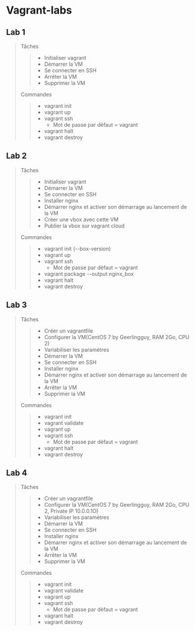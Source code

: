 # Vagrant-labs
## Lab 1
> Tâches
>
>> - Initialiser vagrant
>> - Démarrer la VM
>> - Se connecter en SSH
>> - Arrêter la VM
>> - Supprimer la VM
>
>Commandes 
>
>> - vagrant init
>> - vagrant up
>> - vagrant ssh
>>      - Mot de passe par défaut = vagrant
>> - vagrant halt
>> - vagrant destroy

## Lab 2
> Tâches
>
>> - Initialiser vagrant
>> - Démarrer la VM
>> - Se connecter en SSH
>> - Installer nginx
>> - Démarrer nginx et activer son démarrage au lancement de la VM
>> - Créer une vbox avec cette VM
>> - Publier la vbox sur vagrant cloud
>
>Commandes 
>
>> - vagrant init (--box-version)
>> - vagrant up
>> - vagrant ssh
>>      - Mot de passe par défaut = vagrant
>>  - vagrant package --output nginx_box
>> - vagrant halt
>> - vagrant destroy

## Lab 3
> Tâches
>
>> - Créer un vagrantfile
>> - Configurer la VM(CentOS 7 by Geerlingguy, RAM 2Go, CPU 2)
>> - Variabiliser les paramètres
>> - Démarrer la VM
>> - Se connecter en SSH
>> - Installer nginx
>> - Démarrer nginx et activer son démarrage au lancement de la VM
>> - Arrêter la VM
>> - Supprimer la VM
>
>Commandes 
>
>> - vagrant init
>> - vagrant validate
>> - vagrant up
>> - vagrant ssh
>>      - Mot de passe par défaut = vagrant
>> - vagrant halt
>> - vagrant destroy

## Lab 4
> Tâches
>
>> - Créer un vagrantfile
>> - Configurer la VM(CentOS 7 by Geerlingguy, RAM 2Go, CPU 2, Private IP 10.0.0.1O)
>> - Variabiliser les paramètres
>> - Démarrer la VM
>> - Se connecter en SSH
>> - Installer nginx
>> - Démarrer nginx et activer son démarrage au lancement de la VM
>> - Arrêter la VM
>> - Supprimer la VM
>
>Commandes 
>
>> - vagrant init
>> - vagrant validate
>> - vagrant up
>> - vagrant ssh
>>      - Mot de passe par défaut = vagrant
>> - vagrant halt
>> - vagrant destroy
